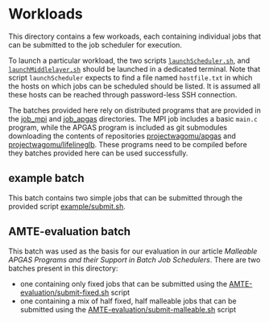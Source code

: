 # Workloads

This directory contains a few workoads, each containing individual jobs that can be submitted to the job scheduler for execution.

To launch a particular workload, the two scripts [`launchScheduler.sh`](launchScheduler.sh), and [`launchMiddlelayer.sh`](launchMiddlelayer.sh) should be launched in a dedicated terminal.
Note that script `launchScheduler` expects to find a file named `hostfile.txt` in which the hosts on which jobs can be scheduled should be listed.
It is assumed all these hosts can be reached through password-less SSH connection.

The batches provided here rely on distributed programs that are provided in the [job_mpi](job_mpi) and [job_apgas](job_apgas) directories.
The MPI job includes a basic `main.c` program, while the APGAS program is included as git submodules downloading the contents of repositories [projectwagomu/apgas](https://github.com/projectwagomu/apgas) and [projectwagomu/lifelineglb](https://github.com/projectwagomu/lifelineglb). These programs need to be compiled before they batches provided here can be used successfully.

## example batch

This batch contains two simple jobs that can be submitted through the provided script [example/submit.sh](example/submit.sh).

## AMTE-evaluation batch

This batch was used as the basis for our evaluation in our article _Malleable APGAS Programs and their Support in Batch Job Schedulers_.
There are two batches present in this directory:
- one containing only fixed jobs that can be submitted using the [AMTE-evaluation/submit-fixed.sh](AMTE-evaluation/submit-fixed.sh) script
- one containing a mix of half fixed, half malleable jobs that can be submitted using the [AMTE-evaluation/submit-malleable.sh](AMTE-evaluation/submit-malleable.sh) script

